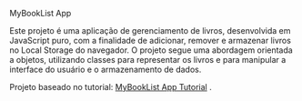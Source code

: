 MyBookList App

Este projeto é uma aplicação de gerenciamento de livros, desenvolvida em JavaScript puro, com a finalidade de adicionar, remover e armazenar livros no Local Storage do navegador. O projeto segue uma abordagem orientada a objetos, utilizando classes para representar os livros e para manipular a interface do usuário e o armazenamento de dados.

Projeto baseado no tutorial: [MyBookList App Tutorial](https://www.youtube.com/watch?v=JaMCxVWtW58&list=PLillGF-RfqbbnEGy3ROiLWk7JMCuSyQtX&index=6&pp=iAQB)
.
